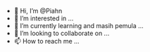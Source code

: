 - 👋 Hi, I’m @Piahn
- 👀 I’m interested in ...
- 🌱 I’m currently learning and masih pemula ...
- 💞️ I’m looking to collaborate on ...
- 📫 How to reach me ...

<!---
Piahn/Piahn is a ✨ special ✨ repository because its `README.md` (this file) appears on your GitHub profile.
You can click the Preview link to take a look at your changes.
--->
